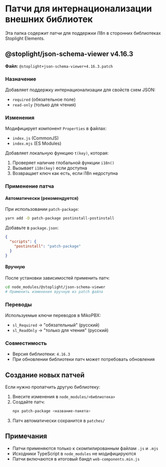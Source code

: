 # Патчи для интернационализации внешних библиотек

Эта папка содержит патчи для поддержки i18n в сторонних библиотеках Stoplight Elements.

## @stoplight/json-schema-viewer v4.16.3

**Файл:** `@stoplight+json-schema-viewer+4.16.3.patch`

### Назначение
Добавляет поддержку интернационализации для свойств схем JSON:
- `required` (обязательное поле)
- `read-only` (только для чтения)

### Изменения
Модифицирует компонент `Properties` в файлах:
- `index.js` (CommonJS)
- `index.mjs` (ES Modules)

Добавляет локальную функцию `t(key)`, которая:
1. Проверяет наличие глобальной функции `i18n()`
2. Вызывает `i18n(key)` если доступна
3. Возвращает ключ как есть, если i18n недоступна

### Применение патча

#### Автоматически (рекомендуется)
При использовании `patch-package`:
```bash
yarn add -D patch-package postinstall-postinstall
```

Добавьте в `package.json`:
```json
{
  "scripts": {
    "postinstall": "patch-package"
  }
}
```

#### Вручную
После установки зависимостей применить патч:
```bash
cd node_modules/@stoplight/json-schema-viewer
# Применить изменения вручную из patch файла
```

### Переводы
Используемые ключи переводов в MikoPBX:
- `sl_Required` → "обязательный" (русский)
- `sl_ReadOnly` → "только для чтения" (русский)

### Совместимость
- Версия библиотеки: `4.16.3`
- При обновлении библиотеки патч может потребовать обновления

## Создание новых патчей

Если нужно пропатчить другую библиотеку:

1. Внесите изменения в `node_modules/<библиотека>`
2. Создайте патч:
   ```bash
   npx patch-package <название-пакета>
   ```
3. Патч автоматически сохранится в `patches/`

## Примечания

- Патчи применяются только к скомпилированным файлам `.js` и `.mjs`
- Исходники TypeScript в `node_modules` не модифицируются
- Патчи включаются в итоговый бандл `web-components.min.js`
